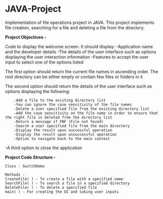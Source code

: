 # JAVA-Project
Implementation of file operations project in JAVA. This project implements file creation, searching for a file and deleting a file from the directory. 

**Project Objectives -** 

Code to display the welcome screen. It should display:
    -Application name and the developer details
    -The details of the user interface such as options displaying the user interaction information
    -Features to accept the user input to select one of the options listed

The first option should return the current file names in ascending order. The root directory can be either empty or contain few files or folders in it

The second option should return the details of the user interface such as options displaying the following:

        -Add a file to the existing directory list
        -You can ignore the case sensitivity of the file names
        -Delete a user specified file from the existing directory list
        -Add the case sensitivity on the file name in order to ensure that the right file is deleted from the directory list
        -Return a message if FNF (File not found)
        -Search a user specified file from the main directory
        -Display the result upon successful operation
        -Display the result upon unsuccessful operation
        -Option to navigate back to the main context

-A third option to close the application


**Project Code Structure -** 

    Class - SwitchDemo

    Methods -
    CreateFile( ) - To create a file with a specified name
    SearchFile( ) - To search a file in a specified directory
    DeleteFile( ) - To delete a specified file
    main( ) - For creating the UI and taking user inputs



